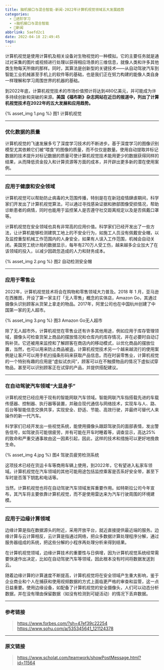```yaml
---
title: 脑机接口与混合智能-新闻-2022年计算机视觉领域五大发展趋势
categories:
  - 🌙进阶学习
  - ⭐脑机接口与混合智能
  - 💫新闻
abbrlink: 5aefd2c1
date: 2022-04-18 22:49:45
tags:
---
```


计算机视觉是使用计算机及相关设备对生物视觉的一种模拟。它的主要任务就是通过对采集的图片或视频进行处理以获得相应场景的三维信息，就像人类和许多其他类生物每天所做的那样。同时，其算法是创新型的关键技术——从自动驾驶汽车到智能工业机械甚至手机上的软件等的基础，也是我们正在努力构建的能像人类自身一样理解和学习周围世界的机器的基础。

到2022年底，计算机视觉技术的市场价值预计将达到480亿美元，并可能成为许多持续创新和突破的来源。**美国《福布斯》杂志网站在近日的报道中，列出了计算机视觉技术在2022年的五大发展和应用趋势。**

{% asset_img 1.png %}
图1 计算机视觉

<!--more-->

***

### 优化数据的质量

计算机视觉的飞速发展多亏了深度学习技术的不断进步。基于深度学习的图像识别模型尤其依赖它们被“喂食”的图像的质量，而不仅仅是数量。使用自动提取并标记数据的技术提升对标记数据的质量可使计算机视觉技术能用更少的数据获得同样的结果，从而降低资金投入和计算资源等方面的成本，并开辟出更多新的潜在使用案例。

***

### 应用于健康和安全领域

计算机视觉可以帮助防止病毒的大范围传播，特别是在在新冠疫情肆虐期间，科学家们开发出了计算机视觉算法，可以通过寻找感染证据和肺部图像受损情况，帮助诊断患者的病情，同时也能用于监控某人是否遵守社交距离规定以及是否佩戴口罩等。

计算机视觉在安全领域也具有非常高的应用价值。科学家们已经开发出了一些方法，让计算机能够检测建筑工地上的不安全行为，如施工人员没有佩戴安全帽，以及监控重型机械工作范围内的人身安全，如果有人误入工作范围，机械会自动关闭。美国劳工统计局的数据显示，每年有270万人受工伤，越来越多企业加大了在该领域的投入，以减少因疏忽造成的人力和财务成本。

{% asset_img 2.png %}
图2 自动检测安全帽

***

### 应用于零售业

2022年，计算机视觉技术将会在购物和零售领域大力普及。2018 年 1 月，亚马逊在西雅图，开设了第一家主打「无人零售」概念的实体店，Amazon Go，其通过摄像头识别顾客从货架上拿走的物品。2017年，阿里公司也在中国杭州创建了中国第一家的无人超市。

{% asset_img 3.png %}
图3 Amazon Go无人超市

除了无人超市外，计算机视觉在零售业还有许多其他用途，例如应用于库存管理领域，摄像头可检查货架上商品的摆放情况和仓库内的库存情况，并在必要时自动订购补货。它还被用来监控和了解顾客在商店内的移动模式，以优化商品的摆放位置，当然，也可以用来防止商品被盗。计算机视觉技术另一个越来越流行的使用案例是让客户可以用手机扫描条形码来获取产品信息。而在时装零售业，计算机视觉的一个特别有趣的应用是“虚拟试衣间”，顾客可以在不触摸物品的情况下虚拟试穿物品，甚至可以识别顾客正在试穿的产品，并提供搭配建议。

***

### 在自动驾驶汽车领域“大显身手”

计算机视觉已经应用于现有的智能网联汽车领域。智能网联汽车指搭载先进的车载传感器、控制器、执行器等装置，并融合现代通信与网络技术，实现车与人、路、后台等智能信息交换共享，实现安全、舒适、节能、高效行驶，并最终可替代人来操作的新一代汽车。

科学家们已经开发出一些视觉系统，能使用摄像头跟踪驾驶员的面部表情，发出警告信号，如驾驶员可能很疲劳，并有可能在开车时睡着等，调查显示，高达25%的致命和严重交通事故由这一因素引起，因此，这样的技术和措施可以更好地挽救生命。

{% asset_img 4.jpg %}
图4 驾驶员疲劳检测系统

这项技术已经在货运卡车等商用车辆上使用，到2022年，它有望进入私家车领域。计算机视觉在汽车领域的其他可能用途包括监控乘客是否系好安全带，甚至下车时是否落下钥匙和电话等。

当然，计算机视觉也将在自动驾驶汽车领域发挥重要作用。如特斯拉公司今年宣布，其汽车将主要依靠计算机视觉，而不是使用雷达来为汽车行驶周围的环境建模。

***

### 应用于边缘计算领域

边缘计算是指在数据源头的附近，采用开放平台，就近直接提供最近端的服务。边缘计算与云计算相反，云计算是指通过网络，把众多数据计算处理程序分解，通过服务器组成的系统，把这些分解的小程序再处理分析来得到结果。

在计算机视觉领域，边缘计算技术的重要性与日俱增，因为计算机视觉系统经常需要快速作出决定，比如在自动驾驶汽车等领域，因此根本没有时间将数据发送到云。

随着边缘计算的计算速度不断提高，计算机视觉将在安全领域产生重大影响，鉴于企业商业和个人在捕获和使用视频数据的方式上面临更严格的审查和监管，这一点日益重要。使用边缘设备，如配备了计算机视觉的安全摄像头，人们可以动态分析数据，并在没有理由保留数据（如没有检测到可疑活动）的情况下丢弃数据。

***

### 参考链接

> <https://www.forbes.com/?sh=47ef39c22254>
> <https://www.sohu.com/a/535345641_121124378>

***

### 原文链接

> <https://www.scholat.com/teamwork/showPostMessage.html?id=11564>
